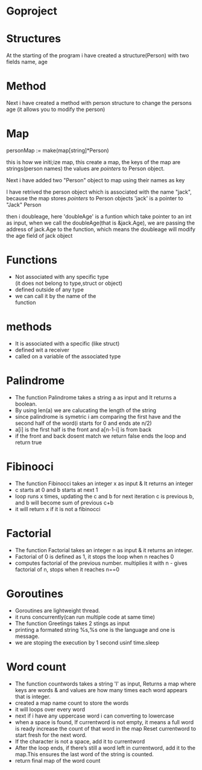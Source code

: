 # Goproject

# Structures 

 At the starting of the program i have created a structure(Person) with two fields name, age 

# Method

Next i have created a method with person structure to change the persons age (it allows you to modify the person)

# Map

personMap := make(map[string]*Person)

this is how we initi;ize map, this create a map, the keys of the map are strings(person names) the values are *pointers* to Person object.

Next i have added two "Person" object to map using their names as key 

I have retrived the person object which is associated with the name "jack", because the map stores *pointers* to Person objects
'jack' is a pointer to "Jack" Person

then i doubleage, here 'doubleAge' is a funtion which take pointer to an int as input, when we call the doubleAge(that is &jack.Age), we are passing the address of jack.Age to the function, which means the doubleage will modify the age field of jack object 

# Functions                                       
- Not associated with any specific type             
(it does not belong to type,struct or object)    
- defined outside of any type                        
- we can call it by the name of the                 
function   

# methods
- It is associated with a specific
 (like struct)
- defined wit a receiver 
- called on a variable of the associated type

# Palindrome
- The function Palindrome takes a string a as input and It returns a boolean.
- By using len(a) we are calucating the length of the string 
- since palindrome is symetric i am comparing the first have and the second half of the word(i starts for 0 and ends ate n/2)
- a[i] is the first half is the front and a[n-1-i] is from back 
- if the front and back dosent match we return false ends the loop and return true 

# Fibinooci
- The function Fibinocci takes an integer x as input & It returns an integer
- c starts at 0 and b starts at next 1 
- loop runs x times, updating the c and b for next iteration c is previous b, and b will become sum of previous c+b
- it will return x if it is not a fibinocci

# Factorial
- The function Factorial takes an integer n as input & it returns an integer.
- Factorial of 0 is defined as 1, it stops the loop when n reaches 0 
- computes factorial of the previous number. multiplies it with n - gives factorial of n, stops when it reaches n==0

# Goroutines
- Goroutines are lightweight thread.
- it runs concurrently(can run multiple code at same time)
- The function Greetings takes 2 stings as input
- printing a formated string %s,%s one is the language and one is message.
- we are stoping the execution by 1 second usinf time.sleep

# Word count
- The function countwords takes a string 'l' as input, Returns a map where keys are words & and values are how many times each word appears that is integer.
- created a map name count to store the words
- it will loops over every word
- next if i have any uppercase word i can converting to lowercase
- when a space is found, If currentword is not empty, it means a full word is ready
increase the count of that word in the map
Reset currentword to start fresh for the next word.
- If the character is not a space, add it to currentword
- After the loop ends, if there’s still a word left in currentword, add it to the map.This ensures the last word of the string is counted.
- return final map of the word count